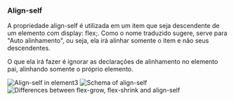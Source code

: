 ### Align-self

A propriedade align-self é utilizada em um item que seja descendente de um elemento com display: flex;. Como o nome traduzido sugere, serve para "Auto alinhamento", ou seja, ela irá alinhar somente o item e não seus descendentes.

O que ela irá fazer é ignorar as declarações de alinhamento no elemento pai, alinhando somente o próprio elemento. 

![Align-self in element3](https://github.com/Clara-Pacheco/CSS-Flexbox/blob/main/align-self/flex-align-self.gif%20(450%C3%97183)%20-%20Google%20Chrome%2014_03_2022%2007_25_50%20-%20Copia.png)
![Schema of align-self](https://github.com/Clara-Pacheco/CSS-Flexbox/blob/main/align-self/flex-align-self.gif%20(450%C3%97183)%20-%20Google%20Chrome%2014_03_2022%2007_26_06.png)
![Differences between flex-grow, flex-shrink and align-self](https://github.com/Clara-Pacheco/CSS-Flexbox/blob/main/align-self/flex-align-self.gif%20(450%C3%97183)%20-%20Google%20Chrome%2014_03_2022%2007_26_17%20-%20Copia.png)
